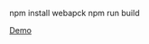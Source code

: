 npm install 
webapck
npm run build

<a href="https://nabileboukourray.github.io/React-Simple-App/"> Demo </a>
